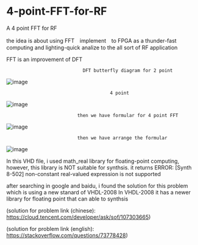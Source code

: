 # 4-point-FFT-for-RF
A 4 point FFT for RF

the idea is about using FFT　implement　to FPGA as a thunder-fast computing and lighting-quick analize to the all sort of RF application

FFT is an improvement of DFT

                                DFT butterfly diagram for 2 point
                                
![image](https://github.com/Stephen633/4-point-FFT-for-RF/assets/72491010/5847a014-1a11-43e1-aabf-5fa3fef1ab49)


                                          4 point
                                          
![image](https://github.com/Stephen633/4-point-FFT-for-RF/assets/72491010/e2b3aabd-2845-47d2-a07d-ef6ea7e2eaca)

                              then we have formular for 4 point FFT

![image](https://github.com/Stephen633/4-point-FFT-for-RF/assets/72491010/1d68abc2-350f-42eb-b3f2-455ee9442bc1)

                              then we have arrange the formular

![image](https://github.com/Stephen633/4-point-FFT-for-RF/assets/72491010/11374e81-cc5f-4284-a033-d2ef033244d1)


In this VHD file, i used math_real library for floating-point computing, however, this library is NOT suitable for synthsis. 
it returns ERROR: [Synth 8-502] non-constant real-valued expression is not supported 

after searching in google and baidu, i found the solution for this problem which is using a new stanard of VHDL-2008
In VHDL-2008 it has a newer library for floating point that can able to synthsis


(solution for problem link (chinese): https://cloud.tencent.com/developer/ask/sof/107303665)

(solution for problem link (english): https://stackoverflow.com/questions/73778428)

